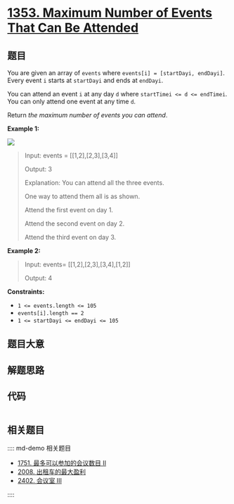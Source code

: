 # [1353. Maximum Number of Events That Can Be Attended](https://leetcode.com/problems/maximum-number-of-events-that-can-be-attended)

## 题目

You are given an array of `events` where `events[i] = [startDayi, endDayi]`.
Every event `i` starts at `startDayi` and ends at `endDayi`.

You can attend an event `i` at any day `d` where `startTimei <= d <=
endTimei`. You can only attend one event at any time `d`.

Return _the maximum number of events you can attend_.



**Example 1:**

![](https://assets.leetcode.com/uploads/2020/02/05/e1.png)

> Input: events = [[1,2],[2,3],[3,4]]
> 
> Output: 3
> 
> Explanation: You can attend all the three events.
> 
> One way to attend them all is as shown.
> 
> Attend the first event on day 1.
> 
> Attend the second event on day 2.
> 
> Attend the third event on day 3.

**Example 2:**

> Input: events= [[1,2],[2,3],[3,4],[1,2]]
> 
> Output: 4

**Constraints:**

  * `1 <= events.length <= 105`
  * `events[i].length == 2`
  * `1 <= startDayi <= endDayi <= 105`


## 题目大意

## 解题思路

## 代码

```javascript

```

## 相关题目

:::: md-demo 相关题目
- [1751. 最多可以参加的会议数目 II](https://leetcode.com/problems/maximum-number-of-events-that-can-be-attended-ii)
- [2008. 出租车的最大盈利](https://leetcode.com/problems/maximum-earnings-from-taxi)
- [2402. 会议室 III](https://leetcode.com/problems/meeting-rooms-iii)

::::
